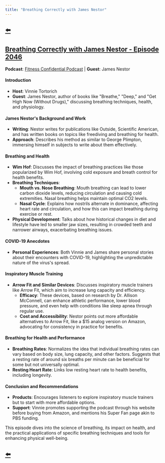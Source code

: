 ```yaml
---
title: "Breathing Correctly with James Nestor"
---
```


## [⬅️](/)

## [Breathing Correctly with James Nestor - Episode 2046](https://www.youtube.com/watch?v=5OKoZLS-h5g)

**Podcast**: [Fitness Confidential Podcast](https://vinnietortorich.com/) | **Guest**: James Nestor

#### **Introduction**
- **Host**: Vinnie Tortorich
- **Guest**: James Nestor, author of books like "Breathe," "Deep," and "Get High Now (Without Drugs)," discussing breathing techniques, health, and physiology.

#### **James Nestor's Background and Work**
- **Writing**: Nestor writes for publications like Outside, Scientific American, and has written books on topics like freediving and breathing for health.
- **Approach**: Describes his method as similar to George Plimpton, immersing himself in subjects to write about them effectively.

#### **Breathing and Health**
- **Wim Hof**: Discusses the impact of breathing practices like those popularized by Wim Hof, involving cold exposure and breath control for health benefits.
- **Breathing Techniques**:
  - **Mouth vs. Nose Breathing**: Mouth breathing can lead to lower carbon dioxide levels, reducing circulation and causing cold extremities. Nasal breathing helps maintain optimal CO2 levels.
  - **Nasal Cycle**: Explains how nostrils alternate in dominance, affecting heart rate and circulation, and how this can impact breathing during exercise or rest.
- **Physical Development**: Talks about how historical changes in diet and lifestyle have led to smaller jaw sizes, resulting in crowded teeth and narrower airways, exacerbating breathing issues.

#### **COVID-19 Anecdotes**
- **Personal Experiences**: Both Vinnie and James share personal stories about their encounters with COVID-19, highlighting the unpredictable nature of the virus's spread.

#### **Inspiratory Muscle Training**
- **Arrow Fit and Similar Devices**: Discusses inspiratory muscle trainers like Arrow Fit, which aim to increase lung capacity and efficiency. 
  - **Efficacy**: These devices, based on research by Dr. Allison McConnell, can enhance athletic performance, lower blood pressure, and even help with conditions like sleep apnea through regular use.
  - **Cost and Accessibility**: Nestor points out more affordable alternatives to Arrow Fit, like a $15 analog version on Amazon, advocating for consistency in practice for benefits.

#### **Breathing for Health and Performance**
- **Breathing Rates**: Normalizes the idea that individual breathing rates can vary based on body size, lung capacity, and other factors. Suggests that a resting rate of around six breaths per minute can be beneficial for some but not universally optimal.
- **Resting Heart Rate**: Links low resting heart rate to health benefits, including longevity.

#### **Conclusion and Recommendations**
- **Products**: Encourages listeners to explore inspiratory muscle trainers but to start with more affordable options.
- **Support**: Vinnie promotes supporting the podcast through his website before buying from Amazon, and mentions his Super Fan page akin to PBS funding.

This episode dives into the science of breathing, its impact on health, and the practical applications of specific breathing techniques and tools for enhancing physical well-being.

## [⬅️](/)